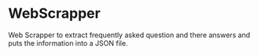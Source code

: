 # WebScrapper

Web Scrapper to extract frequently asked question and there answers
and puts the information into a JSON file.
